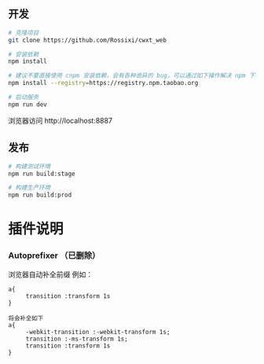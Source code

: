 ## 开发

```bash
# 克隆项目
git clone https://github.com/Rossixi/cwxt_web

# 安装依赖
npm install

# 建议不要直接使用 cnpm 安装依赖，会有各种诡异的 bug。可以通过如下操作解决 npm 下载速度慢的问题
npm install --registry=https://registry.npm.taobao.org

# 启动服务
npm run dev
```

浏览器访问 http://localhost:8887

## 发布

```bash
# 构建测试环境
npm run build:stage

# 构建生产环境
npm run build:prod
```

# 插件说明
### Autoprefixer （已删除）
浏览器自动补全前缀
例如：
```
a{
     transition :transform 1s
}

将会补全如下
a{
     -webkit-transition :-webkit-transform 1s;
     transition :-ms-transform 1s;
     transition :transform 1s
}
```